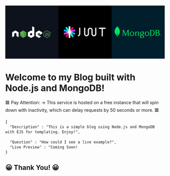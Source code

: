 ![image info](https://raw.githubusercontent.com/gilliard-repo/blog-nodejs/refs/heads/main/cover.png)

# Welcome to my Blog built with Node.js and MongoDB!

🟥 Pay Attention: → This service is hosted on a free instance that will spin down with inactivity, which can delay requests by 50 seconds or more. 🟥

```
{
  "Description" : "This is a simple blog using Node.js and MongoDB with EJS for templating. Enjoy!",
  
  "Question" : "How could I see a live example?",
  "Live Preview" : "Coming Soon!
}
```

## 😀 Thank You! 😀
